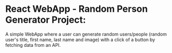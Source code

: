 # React WebApp - Random Person Generator Project: 
A simple WebApp where a user can generate random users/people (random user's title, first name, last name and image) with a click of a button by fetching data from an API. 


